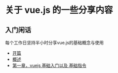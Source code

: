 # 关于 vue.js 的一些分享内容

## 入门闲话

每个工作日坚持半小时分享vue.js的基础概念与使用

* [开篇](https://github.com/redwing-team/vuejs-share/blob/master/chat/%E5%BC%80%E7%AF%87.md)
* [概述](https://github.com/redwing-team/vuejs-share/blob/master/chat/%E6%A6%82%E8%BF%B0.md)
* [第一章，vuejs 基础入门以及 基础指令](https://github.com/redwing-team/vuejs-share/blob/master/chapterOne/%E7%AC%AC%E4%B8%80%E7%AB%A0%E8%8A%82%20%E5%85%A5%E9%97%A8%E4%BB%A5%E5%8F%8A%E5%A6%82%E4%BD%95%E4%BD%BF%E7%94%A8%20vueJS.pdf)
